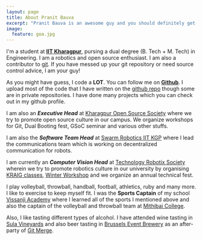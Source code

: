 ```yaml
---
layout: page
title: About Pranit Bauva
excerpt: "Pranit Bauva is an awesome guy and you should definitely get to konw him"
image:
  feature: goa.jpg
---
```


I'm a student at [**IIT Kharagpur**](http://www.iitkgp.ac.in/), pursing a
dual degree (B. Tech + M. Tech) in Engineering. I am a robotics and open
source enthusiast. I am also a contributor to
[git](https://github.com/git/git). If you have messed
up your git repository or need source control advice, I am your guy!

As you might have guess, I code a **LOT**. You can follow me on
[**Github**](https://github.com/pranitbauva1997). I upload most of the code
that I have written on the
[github repo](https://github.com/pranitbauva1997?tab=repositories)
though some are in private
repositories. I have done many projects which you can check out in my
github profile.

I am also an _**Executive Head**_ at
[Kharagpur Open Source Society](http://kossiitkgp.in/) where we try
to promote open source culture in our campus. We organize workshops
for Git, Dual Booting fest, GSoC seminar and various other stuffs.

I am also the _**Software Team Head**_ at
[Swarm Robotics IIT KGP](http://swarm-iitkgp.github.io/)
where I lead the communications team which is
working on decentralized communication for robots.

I am currently an _**Computer Vision Head**_ at
[Technology Robotix Society](https://www.robotix.in/) wherein we try to
promote robotics culture in our university by organising
[KRAIG classes](https://www.robotix.in/kraig/),
[Winter Workshop](https://www.robotix.in/kraig/) and we organize an
annual technical fest.

I play volleyball, throwball, handball, football, athletics, ruby and
many more. I like to exercise to keep myself fit. I was the **Sports
Captain** of my school [Vissanji Academy](http://vissanjiacademy.com/)
where I learned all of the sports I mentioned above and
also the captain of the volleyball and throwball team at
[Mithibai College](http://mithibai.ac.in/).

Also, I like tasting different types of alcohol. I have attended wine
tasting in [Sula Vineyards](http://www.sulawines.com/) and also beer
tasting in [Brussels Event Brewery](https://www.eventbrewery.eu/) as
an after-party of [Git Merge](http://git-merge.com/).
